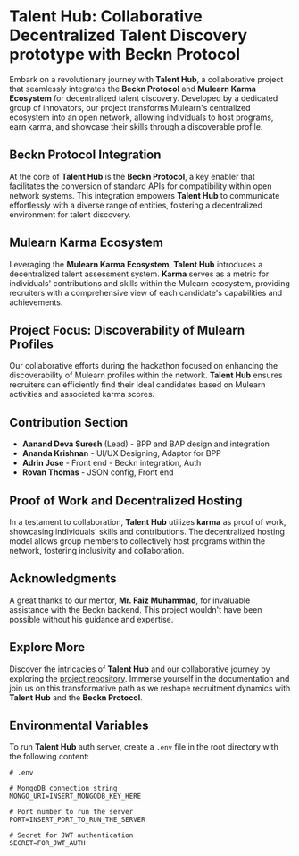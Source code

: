 # Talent Hub: Collaborative Decentralized Talent Discovery prototype with Beckn Protocol

Embark on a revolutionary journey with **Talent Hub**, a collaborative project that seamlessly integrates the **Beckn Protocol** and **Mulearn Karma Ecosystem** for decentralized talent discovery. Developed by a dedicated group of innovators, our project transforms Mulearn's centralized ecosystem into an open network, allowing individuals to host programs, earn karma, and showcase their skills through a discoverable profile.

## Beckn Protocol Integration

At the core of **Talent Hub** is the **Beckn Protocol**, a key enabler that facilitates the conversion of standard APIs for compatibility within open network systems. This integration empowers **Talent Hub** to communicate effortlessly with a diverse range of entities, fostering a decentralized environment for talent discovery.

## Mulearn Karma Ecosystem

Leveraging the **Mulearn Karma Ecosystem**, **Talent Hub** introduces a decentralized talent assessment system. **Karma** serves as a metric for individuals' contributions and skills within the Mulearn ecosystem, providing recruiters with a comprehensive view of each candidate's capabilities and achievements.

## Project Focus: Discoverability of Mulearn Profiles

Our collaborative efforts during the hackathon focused on enhancing the discoverability of Mulearn profiles within the network. **Talent Hub** ensures recruiters can efficiently find their ideal candidates based on Mulearn activities and associated karma scores.

## Contribution Section

- **Aanand Deva Suresh** (Lead) - BPP and BAP design and integration
- **Ananda Krishnan** - UI/UX Designing, Adaptor for BPP
- **Adrin Jose** - Front end - Beckn integration, Auth
- **Rovan Thomas** - JSON config, Front end 

## Proof of Work and Decentralized Hosting

In a testament to collaboration, **Talent Hub** utilizes **karma** as proof of work, showcasing individuals' skills and contributions. The decentralized hosting model allows group members to collectively host programs within the network, fostering inclusivity and collaboration.

## Acknowledgments

A great thanks to our mentor, **Mr. Faiz Muhammad**, for invaluable assistance with the Beckn backend. This project wouldn't have been possible without his guidance and expertise.

## Explore More

Discover the intricacies of **Talent Hub** and our collaborative journey by exploring the [project repository](https://github.com/Top-100-Coders/knv2). Immerse yourself in the documentation and join us on this transformative path as we reshape recruitment dynamics with **Talent Hub** and the **Beckn Protocol**.

## Environmental Variables

To run **Talent Hub** auth server, create a `.env` file in the root directory with the following content:

```dotenv
# .env

# MongoDB connection string
MONGO_URI=INSERT_MONGODB_KEY_HERE

# Port number to run the server
PORT=INSERT_PORT_TO_RUN_THE_SERVER

# Secret for JWT authentication
SECRET=FOR_JWT_AUTH

